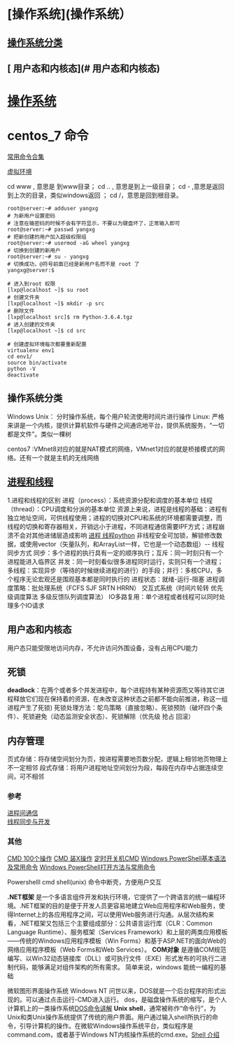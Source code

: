 # [操作系统](操作系统）
## [操作系统分类](#操作系统分类)
## [ 用户态和内核态](# 用户态和内核态)

# [操作系统](https://github.com/Snailclimb/JavaGuide/blob/master/docs/operating-system/%E5%90%8E%E7%AB%AF%E7%A8%8B%E5%BA%8F%E5%91%98%E5%BF%85%E5%A4%87%E7%9A%84Linux%E5%9F%BA%E7%A1%80%E7%9F%A5%E8%AF%86.md#%E4%B8%80-%E4%BB%8E%E8%AE%A4%E8%AF%86%E6%93%8D%E4%BD%9C%E7%B3%BB%E7%BB%9F%E5%BC%80%E5%A7%8B)

# centos_7 命令

[常用命令合集](https://blog.csdn.net/o0DarkNessYY0o/article/details/52072054)

[虚拟环境](https://blog.csdn.net/az08891234/article/details/81673523)

cd www , 意思是 到www目录；
cd .. , 意思是到上一级目录；
cd - ,意思是返回到上次的目录，类似windows返回 ；
cd /，意思是回到根目录。

```shell
root@server:~# adduser yangxg
# 为新用户设置密码
# 注意在输密码的时候不会有字符显示，不要以为键盘坏了，正常输入即可
root@server:~# passwd yangxg
# 把新创建的用户加入超级权限组
root@server:~# usermod -aG wheel yangxg
# 切换到创建的新用户
root@server:~# su - yangxg
# 切换成功，@符号前面已经是新用户名而不是 root 了
yangxg@server:$

# 进入到root 权限
[lxp@localhost ~]$ su root
# 创建文件夹
[lxp@localhost ~]$ mkdir -p src	
# 删除文件
[lxp@localhost src]$ rm Python-3.6.4.tgz 
# 进入创建的文件夹
[lxp@localhost ~]$ cd src

```

```shell
# 创建虚拟环境每次都要重新配置
virtualenv env1
cd env1/
source bin/activate
python -V
deactivate
```



## 操作系统分类

Windows 
Unix： 分时操作系统，每个用户轮流使用时间片进行操作
Linux: 严格来讲是一个内核，提供计算机软件与硬件之间通讯地平台，提供系统服务，“一切都是文件”。类似一棵树

centos7 :VMnet8对应的就是NAT模式的网络，VMnet1对应的就是桥接模式的网络。还有一个就是主机的无线网络

## [进程和线程](https://github.com/wolverinn/Waking-Up/blob/master/Operating%20Systems.md#%E8%BF%9B%E7%A8%8B%E5%92%8C%E7%BA%BF%E7%A8%8B%E6%9C%89%E4%BB%80%E4%B9%88%E5%8C%BA%E5%88%AB)
1.进程和线程的区别
进程（process）：系统资源分配和调度的基本单位
线程（thread）：CPU调度和分派的基本单位
资源上来说，进程是线程的基础：进程有独立地址空间，可供线程使用；进程的切换对CPU和系统的环境都需要调整，而线程的切换和寄存器相关，开销远小于进程，不同进程通信需要IPF方式；进程崩溃不会对其他进储层造成影响
[进程 线程python](https://www.liaoxuefeng.com/wiki/1016959663602400/1017628290184064) 非线程安全可加锁，解锁修改数据，或使用vector（矢量队列，和ArrayList一样，它也是一个动态数组）-- 线程同步方式
同步：多个进程的执行具有一定的顺序执行；互斥：同一时刻只有一个进程能进入临界区
并发：同一时刻看似很多进程同时运行，实则只有一个进程；多线程：实现异步（等待的时候继续进程的进行）的手段；并行：多核CPU，多个程序无论宏观还是围观基本都是同时执行的
进程状态：就绪-运行-阻塞
进程调度策略：批处理系统（FCFS  SJF  SRTN  HRRN） 交互式系统（时间片轮转 优先级调度算法  多级反馈队列调度算法）
IO多路复用：单个进程或者线程可以同时处理多个IO请求
## 用户态和内核态
用户态只能受限地访问内存，不允许访问外围设备，没有占用CPU能力
## 死锁
__deadlock__：在两个或者多个并发进程中，每个进程持有某种资源而又等待其它进程释放它们现在保持着的资源，在未改变这种状态之前都不能向前推进，称这一组进程产生了死锁)
死锁处理方法：鸵鸟策略（直接忽略）、死锁预防（破坏四个条件）、死锁避免（动态监测安全状态）、死锁解除（优先级 抢占 回滚）
## 内存管理
页式存储：将存储空间划分为页，按进程需要地页数分配，逻辑上相邻地页物理上不一定相邻
段式存储：将用户进程地址空间划分为段，每段在内存中占据连续空间，可不相邻
### 参考
[进程间通信](https://www.jianshu.com/p/c1015f5ffa74)  
[线程同步与开发](https://segmentfault.com/a/1190000018970361)

### 其他
[CMD 100个操作](https://blog.csdn.net/CDersTeam/article/details/51346911?depth_1-utm_source=distribute.pc_relevant.none-task&utm_source=distribute.pc_relevant.none-task)  [CMD 装X操作](https://baijiahao.baidu.com/s?id=1639741003585442513&wfr=spider&for=pc) [定时开关机CMD](https://blog.csdn.net/qq_29229567/article/details/89190606)
[Windows PowerShell基本语法及常用命令](https://blog.csdn.net/lingpaoershiyishiji/article/details/25720273?depth_1-utm_source=distribute.pc_relevant.none-task&utm_source=distribute.pc_relevant.none-task)        [Windows PowerShell打开方法与常用命令](https://www.yuque.com/docs/share/f7bb056b-e1ef-425d-8ff8-585938b27290)

Powershelll cmd  shell(unix) 命令中断壳，方便用户交互

__.NET框架__ 是一个多语言组件开发和执行环境，它提供了一个跨语言的统一编程环境。.NET框架的目的是便于开发人员更容易地建立Web应用程序和Web服务，使得Internet上的各应用程序之间，可以使用Web服务进行沟通。从层次结构来看，.NET框架又包括三个主要组成部分：公共语言运行库（CLR：Common Language Runtime）、服务框架（Services Framework）和上层的两类应用模板——传统的Windows应用程序模板（Win Forms）和基于ASP.NET的面向Web的网络应用程序模板（Web Forms和Web Services）。
__COM对象__ 是遵循COM规范编写、以Win32动态链接库（DLL）或可执行文件（EXE）形式发布的可执行二进制代码，能够满足对组件架构的所有需求。
简单来说，windows 能统一编程的基础

微软图形界面操作系统 Windows NT 问世以来，DOS就是一个后台程序的形式出现的。可以通过点击运行-CMD进入运行。
dos，是磁盘操作系统的缩写，是个人计算机上的一类操作系统[DOS命令讲解](https://baike.baidu.com/item/dos/6672671#viewPageContent)
__Unix shell__，通常被称作“命令行”，为Unix和类Unix操作系统提供了传统的用户界面。用户通过输入shell所执行的命令，引导计算机的操作。在微软Windows操作系统平台，类似程序是command.com，或者基于Windows NT内核操作系统的cmd.exe。[Shell 介绍](https://baike.baidu.com/item/unix%20shell)